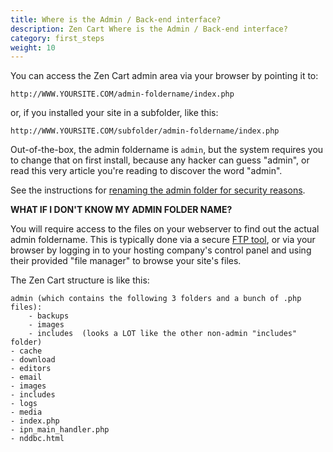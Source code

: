 ```yaml
---
title: Where is the Admin / Back-end interface? 
description: Zen Cart Where is the Admin / Back-end interface? 
category: first_steps 
weight: 10
---
```


You can access the Zen Cart admin area via your browser by pointing it to:


```
http://WWW.YOURSITE.COM/admin-foldername/index.php
```


or, if you installed your site in a subfolder, like this:

```
http://WWW.YOURSITE.COM/subfolder/admin-foldername/index.php
```


Out-of-the-box, the admin foldername is `admin`, but the system requires you to change that on first install, because any hacker can guess "admin", or read this very article you're reading to discover the word "admin".  

See the instructions for [renaming the admin folder for security reasons](/user/running/rename_admin). 

**WHAT IF I DON'T KNOW MY ADMIN FOLDER NAME?**  

You will require access to the files on your webserver to find out the actual admin foldername. This is typically done via a secure [FTP tool](/user/first_steps/useful_tools/#ftp-tools), or via your browser by logging in to your hosting company's control panel and using their provided "file manager" to browse your site's files.  

The Zen Cart structure is like this:  

```
admin (which contains the following 3 folders and a bunch of .php files):
    - backups
    - images
    - includes  (looks a LOT like the other non-admin "includes" folder)
- cache
- download
- editors
- email
- images
- includes
- logs
- media
- index.php
- ipn_main_handler.php
- nddbc.html
```

